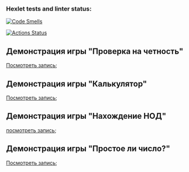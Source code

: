 ### Hexlet tests and linter status:

[![Code Smells](https://sonarcloud.io/api/project_badges/measure?project=Nikola1527_frontend-project-44&metric=code_smells)](https://sonarcloud.io/summary/new_code?id=Nikola1527_frontend-project-44)

[![Actions Status](https://github.com/Nikola1527/frontend-project-44/actions/workflows/hexlet-check.yml/badge.svg)](https://github.com/Nikola1527/frontend-project-44/actions)

## Демонстрация игры "Проверка на четность"

[Посмотреть запись](https://asciinema.org/connect/58598316-d6c9-43bd-b085-c87e06a8645c);

## Демонстрация игры "Калькулятор"

[Посмотреть запись](https://asciinema.org/connect/58598316-d6c9-43bd-b085-c87e06a8645c);

## Демонстрация игры "Нахождение НОД"

[посмотреть запись](https://asciinema.org/connect/58598316-d6c9-43bd-b085-c87e06a8645c);

## Демонстрация игры "Простое ли число?"

[Посмотреть запись](https://asciinema.org/connect/58598316-d6c9-43bd-b085-c87e06a8645c);
